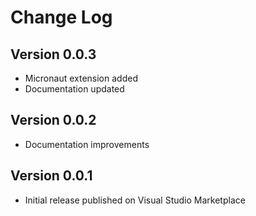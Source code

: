 # Change Log

## Version 0.0.3
* Micronaut extension added
* Documentation updated

## Version 0.0.2
* Documentation improvements

## Version 0.0.1
* Initial release published on Visual Studio Marketplace